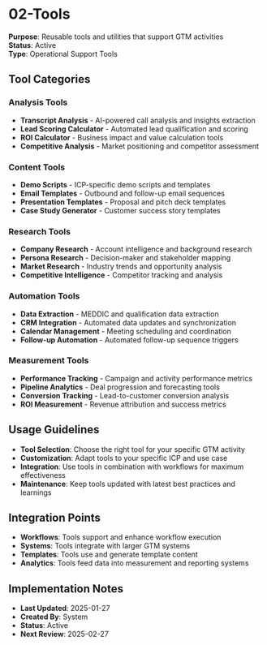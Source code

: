 # 02-Tools
**Purpose**: Reusable tools and utilities that support GTM activities  
**Status**: Active  
**Type**: Operational Support Tools

## Tool Categories

### Analysis Tools
- **Transcript Analysis** - AI-powered call analysis and insights extraction
- **Lead Scoring Calculator** - Automated lead qualification and scoring
- **ROI Calculator** - Business impact and value calculation tools
- **Competitive Analysis** - Market positioning and competitor assessment

### Content Tools
- **Demo Scripts** - ICP-specific demo scripts and templates
- **Email Templates** - Outbound and follow-up email sequences
- **Presentation Templates** - Proposal and pitch deck templates
- **Case Study Generator** - Customer success story templates

### Research Tools
- **Company Research** - Account intelligence and background research
- **Persona Research** - Decision-maker and stakeholder mapping
- **Market Research** - Industry trends and opportunity analysis
- **Competitive Intelligence** - Competitor tracking and analysis

### Automation Tools
- **Data Extraction** - MEDDIC and qualification data extraction
- **CRM Integration** - Automated data updates and synchronization
- **Calendar Management** - Meeting scheduling and coordination
- **Follow-up Automation** - Automated follow-up sequence triggers

### Measurement Tools
- **Performance Tracking** - Campaign and activity performance metrics
- **Pipeline Analytics** - Deal progression and forecasting tools
- **Conversion Tracking** - Lead-to-customer conversion analysis
- **ROI Measurement** - Revenue attribution and success metrics

## Usage Guidelines
- **Tool Selection**: Choose the right tool for your specific GTM activity
- **Customization**: Adapt tools to your specific ICP and use case
- **Integration**: Use tools in combination with workflows for maximum effectiveness
- **Maintenance**: Keep tools updated with latest best practices and learnings

## Integration Points
- **Workflows**: Tools support and enhance workflow execution
- **Systems**: Tools integrate with larger GTM systems
- **Templates**: Tools use and generate template content
- **Analytics**: Tools feed data into measurement and reporting systems

## Implementation Notes
- **Last Updated**: 2025-01-27
- **Created By**: System
- **Status**: Active
- **Next Review**: 2025-02-27